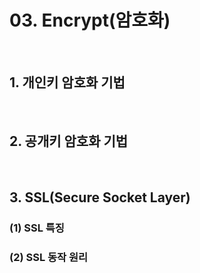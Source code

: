 # 03. Encrypt(암호화)

<br>

## 1. 개인키 암호화 기법

<br>

## 2. 공개키 암호화 기법

<br>

## 3. SSL(Secure Socket Layer)

### (1) SSL 특징

### (2) SSL 동작 원리